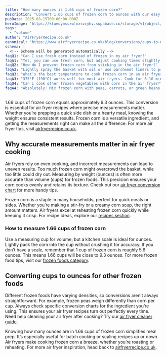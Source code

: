 ```yaml
---
title: "How many ounces is 1.66 cups of frozen corn?"
description: "Convert 1.66 cups of frozen corn to ounces with our easy guide. Perfect for air fryer recipes and meal prep in minutes!"
pubDate: 2025-08-15T00:00:00.000Z
heroImage: "https://klueoymssxwfnxsvcyhv.supabase.co/storage/v1/object/public/Shmucket/how-many-ounces-is-1-66-cups-of-frozen-corn.webp"
tags:
  - "volume"
author: "AirFryerRecipe.co.uk"
canonical: "https://www.airfryerrecipe.co.uk/blog/conversions/cups-to-ounces/how-many-ounces-is-1-66-cups-of-frozen-corn"
schema: |
  <!-- Schema will be generated automatically -->
faqQ1: "Can I use fresh corn instead of frozen in my air fryer?"
faqA1: "Yes, you can use fresh corn, but adjust cooking times slightly. Fresh corn may take a bit longer to cook than frozen. For best results, brush with oil and season before air frying."
faqQ2: "How do I prevent frozen corn from sticking in the air fryer?"
faqA2: "Lightly spray the basket with oil or use parchment liners to prevent sticking. Toss the corn halfway through cooking for even results. Avoid overcrowding the basket for better airflow."
faqQ3: "What’s the best temperature to cook frozen corn in an air fryer?"
faqA3: "375°F (190°C) works well for most air fryers. Cook for 8-10 minutes, shaking the basket halfway. Adjust time based on your air fryer model and desired crispness."
faqQ4: "Can I cook other frozen vegetables with corn in the air fryer?"
faqA4: "Absolutely! Mix frozen corn with peas, carrots, or green beans for a quick veggie medley. Just ensure pieces are similar in size for even cooking. Adjust time as needed for different veggies."
---
```

<p>1.66 cups of frozen corn equals approximately 9.3 ounces. This conversion is essential for air fryer recipes where precise measurements matter. Whether you’re prepping a quick side dish or a hearty meal, knowing the weight ensures consistent results. Frozen corn is a versatile ingredient, and getting the measurements right can make all the difference. For more air fryer tips, visit <a href=https://www.airfryerrecipe.co.uk>airfryerrecipe.co.uk</a>.</p>

<h2>Why accurate measurements matter in air fryer cooking</h2>
<p>Air fryers rely on even cooking, and incorrect measurements can lead to uneven results. Too much frozen corn might overcrowd the basket, while too little could dry out. Measuring by weight (ounces) is often more accurate than volume (cups) for frozen foods. This precision ensures your corn cooks evenly and retains its texture. Check out our <a href=https://www.airfryerrecipe.co.uk/air-fryer-conversion-chart>air fryer conversion chart</a> for more handy tips.</p>

<p>Frozen corn is a staple in many households, perfect for quick meals or sides. Whether you’re making a stir-fry or a creamy corn soup, the right amount matters. Air fryers excel at reheating frozen corn quickly while keeping it crisp. For recipe ideas, explore our <a href=https://www.airfryerrecipe.co.uk/recipes>recipes section</a>.</p>

<h3>How to measure 1.66 cups of frozen corn</h3>
<p>Use a measuring cup for volume, but a kitchen scale is ideal for ounces. Lightly pack the corn into the cup without crushing it for accuracy. If you don’t have a scale, remember that 1 cup of frozen corn is roughly 5.6 ounces. This means 1.66 cups will be close to 9.3 ounces. For more frozen food tips, visit our <a href=https://www.airfryerrecipe.co.uk/recipe-category/frozen-foods>frozen foods category</a>.</p>

<h2>Converting cups to ounces for other frozen foods</h2>
<p>Different frozen foods have varying densities, so conversions aren’t always straightforward. For example, frozen peas weigh differently than corn per cup. Always check specific conversion charts for the ingredient you’re using. This ensures your air fryer recipes turn out perfectly every time. Need help cleaning your air fryer after cooking? Try our <a href=https://www.airfryerrecipe.co.uk/air-fryer-cleaner>air fryer cleaner guide</a>.</p>

<p>Knowing how many ounces are in 1.66 cups of frozen corn simplifies meal prep. It’s especially useful for batch cooking or scaling recipes up or down. Air fryers make cooking frozen corn a breeze, whether you’re roasting or reheating. For more air fryer inspiration, head back to <a href=https://www.airfryerrecipe.co.uk>airfryerrecipe.co.uk</a>.</p>
